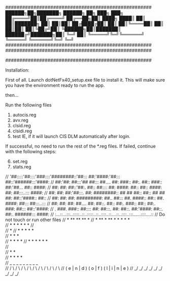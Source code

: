 ﻿####################################################
 ██████╗██╗███████╗    ██████╗ ██╗     ███╗   ███╗
██╔════╝██║██╔════╝    ██╔══██╗██║     ████╗ ████║
██║     ██║███████╗    ██║  ██║██║     ██╔████╔██║
██║     ██║╚════██║    ██║  ██║██║     ██║╚██╔╝██║
╚██████╗██║███████║    ██████╔╝███████╗██║ ╚═╝ ██║
 ╚═════╝╚═╝╚══════╝    ╚═════╝ ╚══════╝╚═╝     ╚═╝
####################################################                                                  
####################################################

####################################################

Installation:

First of all.
Launch dotNetFx40_setup.exe file to install it. 
This will make sure you have the environment ready to run the app.

then...

Run the following files
1. autocis.reg
2. avv.reg
3. clsid.reg
4. clsidi.reg
5. test IE, if it will launch CIS DLM automatically after login.

If successful, no need to run the rest of the *.reg files.
If failed, continue with the following steps:

6. set.reg
7. stats.reg


//  '##:::::'##::::'###::::'########::'##::: ##:'####:'##::: ##::'######:::'####:
//   ##:'##: ##:::'## ##::: ##.... ##: ###:: ##:. ##:: ###:: ##:'##... ##:: ####:
//   ##: ##: ##::'##:. ##:: ##:::: ##: ####: ##:: ##:: ####: ##: ##:::..::: ####:
//   ##: ##: ##:'##:::. ##: ########:: ## ## ##:: ##:: ## ## ##: ##::'####:: ##::
//   ##: ##: ##: #########: ##.. ##::: ##. ####:: ##:: ##. ####: ##::: ##:::..:::
//   ##: ##: ##: ##.... ##: ##::. ##:: ##:. ###:: ##:: ##:. ###: ##::: ##::'####:
//  . ###. ###:: ##:::: ##: ##:::. ##: ##::. ##:'####: ##::. ##:. ######::: ####:
//  :...::...:::..:::::..::..:::::..::..::::..::....::..::::..:::......::::....::
//  Do not touch or run other files
//  *         **          **  ** * 
//   * **   *    ** * * *   *   *  
//       * * *       *   *        *
//                                 
//                                *
//       * *  *          *      *  
//  *        *       *             
//     *              *    *     * 
//   *  *   *    *      *     *    
//                                 
//             *          *        
//                * *       *  *   
//     _   _   _     _   _     _   _   _   _  
//    / \ / \ / \   / \ / \   / \ / \ / \ / \ 
//   ( e | n | d ) ( o | f ) ( l | i | n | e )
//    \_/ \_/ \_/   \_/ \_/   \_/ \_/ \_/ \_/ 

